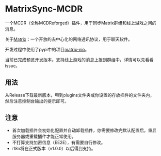 # MatrixSync-MCDR
一个MCDR（全称MCDReforged）插件，用于同步Matrix群组和线上游戏之间的消息。

关于[Matrix](https://matrix.org/)：一个开放的去中心化的网络通讯协议，用于聊天软件。

开发过程中使用了pypi中的项目[matrix-nio](https://pypi.org/project/matrix-nio/)。

当前已完成预览开发版本，支持线上游戏的消息上报到群组中，详情可以先看看issue。

## 用法
从Release下载最新版本，甩到plugins文件夹或你设置的存放插件的文件夹内，然后注意控制台输出的提示即可。

## 注意
- 首次加载插件会初始化配置并自动卸载插件，你需要修改完默认配置后，重启服务器或重载插件才能正常使用。
- 不打算支持加密信息（EE2E），有需要自行修改。
- i18n将在正式版本（v1.0.0）以后得到支持。
